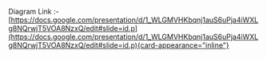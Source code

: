 Diagram Link :-
[https://docs.google.com/presentation/d/1_WLGMVHKbqnj1auS6uPja4iWXLg8NQrwjT5VOA8NzxQ/edit#slide=id.p](https://docs.google.com/presentation/d/1_WLGMVHKbqnj1auS6uPja4iWXLg8NQrwjT5VOA8NzxQ/edit#slide=id.p){card-appearance="inline"}
